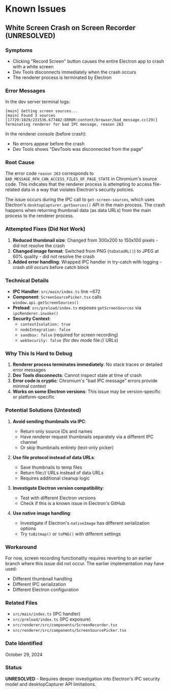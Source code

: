 # Known Issues

## White Screen Crash on Screen Recorder (UNRESOLVED)

### Symptoms
- Clicking "Record Screen" button causes the entire Electron app to crash with a white screen
- Dev Tools disconnects immediately when the crash occurs
- The renderer process is terminated by Electron

### Error Messages
In the dev server terminal logs:
```
[main] Getting screen sources...
[main] Found 3 sources
[17729:1029/231536.677482:ERROR:content/browser/bad_message.cc(29)] Terminating renderer for bad IPC message, reason 263
```

In the renderer console (before crash):
- No errors appear before the crash
- Dev Tools shows "DevTools was disconnected from the page"

### Root Cause
The error code `reason 263` corresponds to `BAD_MESSAGE_RFH_CAN_ACCESS_FILES_OF_PAGE_STATE` in Chromium's source code. This indicates that the renderer process is attempting to access file-related data in a way that violates Electron's security policies.

The issue occurs during the IPC call to `get-screen-sources`, which uses Electron's `desktopCapturer.getSources()` API in the main process. The crash happens when returning thumbnail data (as data URLs) from the main process to the renderer process.

### Attempted Fixes (Did Not Work)
1. **Reduced thumbnail size**: Changed from 300x200 to 150x100 pixels - did not resolve the crash
2. **Changed image format**: Switched from PNG (`toDataURL()`) to JPEG at 60% quality - did not resolve the crash
3. **Added error handling**: Wrapped IPC handler in try-catch with logging - crash still occurs before catch block

### Technical Details
- **IPC Handler**: `src/main/index.ts` line ~672
- **Component**: `ScreenSourcePicker.tsx` calls `window.api.getScreenSources()`
- **Preload**: `src/preload/index.ts` exposes `getScreenSources` via `ipcRenderer.invoke()`
- **Security Context**: 
  - `contextIsolation: true`
  - `nodeIntegration: false`
  - `sandbox: false` (required for screen recording)
  - `webSecurity: false` (for dev mode file:// URLs)

### Why This Is Hard to Debug
1. **Renderer process terminates immediately**: No stack traces or detailed error messages
2. **Dev Tools disconnects**: Cannot inspect state at time of crash
3. **Error code is cryptic**: Chromium's "bad IPC message" errors provide minimal context
4. **Works on some Electron versions**: This issue may be version-specific or platform-specific

### Potential Solutions (Untested)
1. **Avoid sending thumbnails via IPC**: 
   - Return only source IDs and names
   - Have renderer request thumbnails separately via a different IPC channel
   - Or skip thumbnails entirely (text-only picker)

2. **Use file protocol instead of data URLs**:
   - Save thumbnails to temp files
   - Return file:// URLs instead of data URLs
   - Requires additional cleanup logic

3. **Investigate Electron version compatibility**:
   - Test with different Electron versions
   - Check if this is a known issue in Electron's GitHub

4. **Use native image handling**:
   - Investigate if Electron's `nativeImage` has different serialization options
   - Try `toBitmap()` or `toPNG()` with different settings

### Workaround
For now, screen recording functionality requires reverting to an earlier branch where this issue did not occur. The earlier implementation may have used:
- Different thumbnail handling
- Different IPC serialization
- Different Electron configuration

### Related Files
- `src/main/index.ts` (IPC handler)
- `src/preload/index.ts` (IPC exposure)
- `src/renderer/src/components/ScreenRecorder.tsx`
- `src/renderer/src/components/ScreenSourcePicker.tsx`

### Date Identified
October 29, 2024

### Status
**UNRESOLVED** - Requires deeper investigation into Electron's IPC security model and desktopCapturer API limitations.

